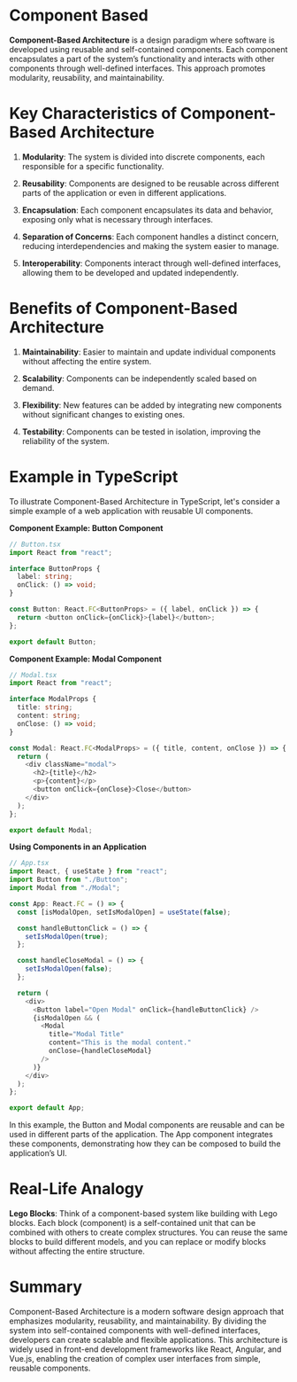 # Component Based

**Component-Based Architecture** is a design paradigm where software is developed using reusable and self-contained components. Each component encapsulates a part of the system’s functionality and interacts with other components through well-defined interfaces. This approach promotes modularity, reusability, and maintainability.

# Key Characteristics of Component-Based Architecture

1. **Modularity**: The system is divided into discrete components, each responsible for a specific functionality.

2. **Reusability**: Components are designed to be reusable across different parts of the application or even in different applications.

3. **Encapsulation**: Each component encapsulates its data and behavior, exposing only what is necessary through interfaces.

4. **Separation of Concerns**: Each component handles a distinct concern, reducing interdependencies and making the system easier to manage.

5. **Interoperability**: Components interact through well-defined interfaces, allowing them to be developed and updated independently.

# Benefits of Component-Based Architecture

1. **Maintainability**: Easier to maintain and update individual components without affecting the entire system.

2. **Scalability**: Components can be independently scaled based on demand.

3. **Flexibility**: New features can be added by integrating new components without significant changes to existing ones.

4. **Testability**: Components can be tested in isolation, improving the reliability of the system.

# Example in TypeScript

To illustrate Component-Based Architecture in TypeScript, let's consider a simple example of a web application with reusable UI components.

**Component Example: Button Component**

```typescript
// Button.tsx
import React from "react";

interface ButtonProps {
  label: string;
  onClick: () => void;
}

const Button: React.FC<ButtonProps> = ({ label, onClick }) => {
  return <button onClick={onClick}>{label}</button>;
};

export default Button;
```

**Component Example: Modal Component**

```typescript
// Modal.tsx
import React from "react";

interface ModalProps {
  title: string;
  content: string;
  onClose: () => void;
}

const Modal: React.FC<ModalProps> = ({ title, content, onClose }) => {
  return (
    <div className="modal">
      <h2>{title}</h2>
      <p>{content}</p>
      <button onClick={onClose}>Close</button>
    </div>
  );
};

export default Modal;
```

**Using Components in an Application**

```typescript
// App.tsx
import React, { useState } from "react";
import Button from "./Button";
import Modal from "./Modal";

const App: React.FC = () => {
  const [isModalOpen, setIsModalOpen] = useState(false);

  const handleButtonClick = () => {
    setIsModalOpen(true);
  };

  const handleCloseModal = () => {
    setIsModalOpen(false);
  };

  return (
    <div>
      <Button label="Open Modal" onClick={handleButtonClick} />
      {isModalOpen && (
        <Modal
          title="Modal Title"
          content="This is the modal content."
          onClose={handleCloseModal}
        />
      )}
    </div>
  );
};

export default App;
```
In this example, the Button and Modal components are reusable and can be used in different parts of the application. The App component integrates these components, demonstrating how they can be composed to build the application’s UI.

# Real-Life Analogy

**Lego Blocks**: Think of a component-based system like building with Lego blocks. Each block (component) is a self-contained unit that can be combined with others to create complex structures. You can reuse the same blocks to build different models, and you can replace or modify blocks without affecting the entire structure.

# Summary

Component-Based Architecture is a modern software design approach that emphasizes modularity, reusability, and maintainability. By dividing the system into self-contained components with well-defined interfaces, developers can create scalable and flexible applications. This architecture is widely used in front-end development frameworks like React, Angular, and Vue.js, enabling the creation of complex user interfaces from simple, reusable components.






